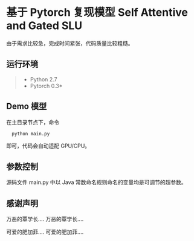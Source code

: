 # 基于 Pytorch 复现模型 **Self Attentive and Gated SLU**

由于需求比较急，完成时间紧张，代码质量比较粗糙。

## 运行环境

> + Python 2.7
> + Pytorch 0.3*

## Demo 模型

在主目录节点下，命令 

      python main.py
      
即可，代码会自动适配 GPU/CPU。

## 参数控制

源码文件 main.py 中以 Java 常数命名规则命名的变量均是可调节的超参数。

## 感谢声明

万恶的覃学长.... 万恶的覃学长....  

可爱的肥加菲.... 可爱的肥加菲....
